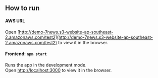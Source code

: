 ## How to run
#### AWS URL
Open [http://demo-7news.s3-website-ap-southeast-2.amazonaws.com/test2](http://demo-7news.s3-website-ap-southeast-2.amazonaws.com/test2) to view it in the browser.

#### Frontend: `npm start`
Runs the app in the development mode.<br>
Open [http://localhost:3000](http://localhost:3000) to view it in the browser.

